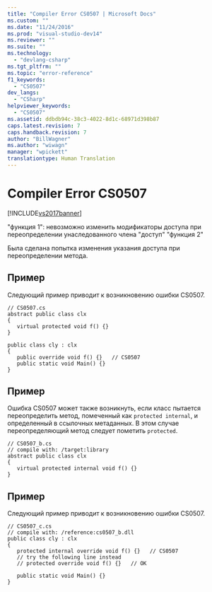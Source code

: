 ```yaml
---
title: "Compiler Error CS0507 | Microsoft Docs"
ms.custom: ""
ms.date: "11/24/2016"
ms.prod: "visual-studio-dev14"
ms.reviewer: ""
ms.suite: ""
ms.technology: 
  - "devlang-csharp"
ms.tgt_pltfrm: ""
ms.topic: "error-reference"
f1_keywords: 
  - "CS0507"
dev_langs: 
  - "CSharp"
helpviewer_keywords: 
  - "CS0507"
ms.assetid: ddbdb94c-38c3-4022-8d1c-68971d398b87
caps.latest.revision: 7
caps.handback.revision: 7
author: "BillWagner"
ms.author: "wiwagn"
manager: "wpickett"
translationtype: Human Translation
---
```

# Compiler Error CS0507
[!INCLUDE[vs2017banner](../../../csharp/includes/vs2017banner.md)]

"функция 1": невозможно изменить модификаторы доступа при переопределении унаследованного члена "доступ" "функция 2"  
  
 Была сделана попытка изменения указания доступа при переопределении метода.  
  
## Пример  
 Следующий пример приводит к возникновению ошибки CS0507.  
  
```  
// CS0507.cs  
abstract public class clx  
{  
   virtual protected void f() {}  
}  
  
public class cly : clx  
{  
   public override void f() {}   // CS0507  
   public static void Main() {}  
}  
```  
  
## Пример  
 Ошибка CS0507 может также возникнуть, если класс пытается переопределить метод, помеченный как `protected internal`, и определенный в ссылочных метаданных.  В этом случае переопределяющий метод следует пометить `protected`.  
  
```  
// CS0507_b.cs  
// compile with: /target:library  
abstract public class clx  
{  
   virtual protected internal void f() {}  
}  
```  
  
## Пример  
 Следующий пример приводит к возникновению ошибки CS0507.  
  
```  
// CS0507_c.cs  
// compile with: /reference:cs0507_b.dll  
public class cly : clx  
{  
   protected internal override void f() {}   // CS0507  
   // try the following line instead  
   // protected override void f() {}   // OK  
  
   public static void Main() {}  
}  
```